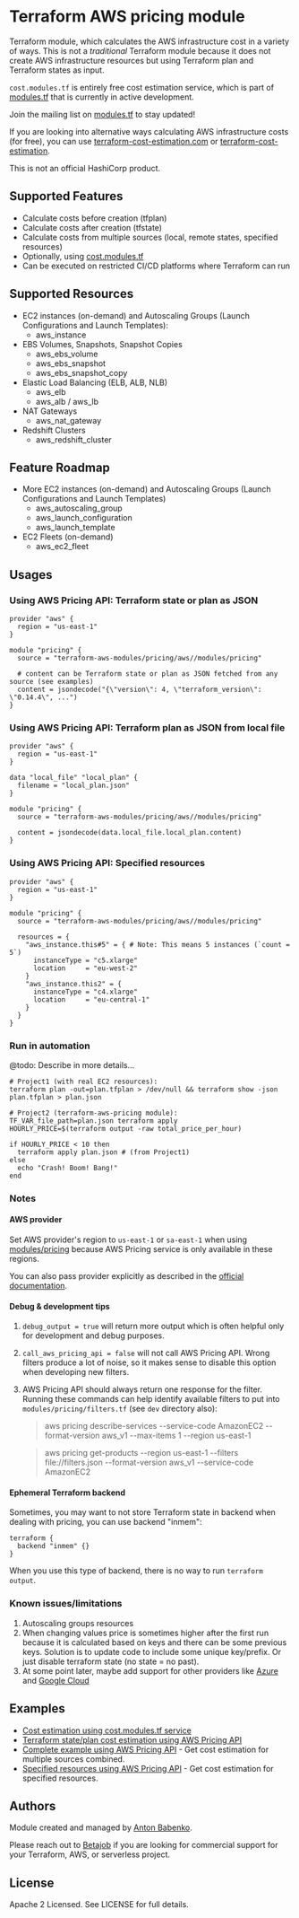 # Terraform AWS pricing module

Terraform module, which calculates the AWS infrastructure cost in a variety of ways. This is not a _traditional_ Terraform module because it does not create AWS infrastructure resources but using Terraform plan and Terraform states as input.

`cost.modules.tf` is entirely free cost estimation service, which is part of [modules.tf](https://modules.tf) that is currently in active development.

Join the mailing list on [modules.tf](https://modules.tf) to stay updated!

If you are looking into alternative ways calculating AWS infrastructure costs (for free), you can use [terraform-cost-estimation.com](https://www.terraform-cost-estimation.com) or [terraform-cost-estimation](https://github.com/antonbabenko/terraform-cost-estimation).

This is not an official HashiCorp product.

## Supported Features

- Calculate costs before creation (tfplan)
- Calculate costs after creation (tfstate)
- Calculate costs from multiple sources (local, remote states, specified resources)
- Optionally, using [cost.modules.tf](https://cost.modules.tf/)
- Can be executed on restricted CI/CD platforms where Terraform can run

## Supported Resources

- EC2 instances (on-demand) and Autoscaling Groups (Launch Configurations and Launch Templates):
  - aws_instance
- EBS Volumes, Snapshots, Snapshot Copies
  - aws_ebs_volume
  - aws_ebs_snapshot
  - aws_ebs_snapshot_copy
- Elastic Load Balancing (ELB, ALB, NLB)
  - aws_elb
  - aws_alb / aws_lb
- NAT Gateways
  - aws_nat_gateway
- Redshift Clusters
  - aws_redshift_cluster

## Feature Roadmap

- More EC2 instances (on-demand) and Autoscaling Groups (Launch Configurations and Launch Templates)
  - aws_autoscaling_group
  - aws_launch_configuration
  - aws_launch_template
- EC2 Fleets (on-demand)
  - aws_ec2_fleet

## Usages

### Using AWS Pricing API: Terraform state or plan as JSON

```hcl
provider "aws" {
  region = "us-east-1"
}

module "pricing" {
  source = "terraform-aws-modules/pricing/aws//modules/pricing"
  
  # content can be Terraform state or plan as JSON fetched from any source (see examples)
  content = jsondecode("{\"version\": 4, \"terraform_version\": \"0.14.4\", ...")
}
```

### Using AWS Pricing API: Terraform plan as JSON from local file

```hcl
provider "aws" {
  region = "us-east-1"
}

data "local_file" "local_plan" {
  filename = "local_plan.json"
}

module "pricing" {
  source = "terraform-aws-modules/pricing/aws//modules/pricing"
  
  content = jsondecode(data.local_file.local_plan.content)
}
```

### Using AWS Pricing API: Specified resources

```hcl
provider "aws" {
  region = "us-east-1"
}

module "pricing" {
  source = "terraform-aws-modules/pricing/aws//modules/pricing"
  
  resources = {
    "aws_instance.this#5" = { # Note: This means 5 instances (`count = 5`)
      instanceType = "c5.xlarge"
      location     = "eu-west-2"
    }
    "aws_instance.this2" = {
      instanceType = "c4.xlarge"
      location     = "eu-central-1"
    }
  }
}
```

### Run in automation

@todo: Describe in more details...

```shell
# Project1 (with real EC2 resources):
terraform plan -out=plan.tfplan > /dev/null && terraform show -json plan.tfplan > plan.json

# Project2 (terraform-aws-pricing module):
TF_VAR_file_path=plan.json terraform apply
HOURLY_PRICE=$(terraform output -raw total_price_per_hour)

if HOURLY_PRICE < 10 then
  terraform apply plan.json # (from Project1)
else
  echo "Crash! Boom! Bang!"
end
```

### Notes

#### AWS provider

Set AWS provider's region to `us-east-1` or `sa-east-1` when using [modules/pricing](https://github.com/terraform-aws-modules/terraform-aws-pricing/tree/master/modules/pricing) because AWS Pricing service is only available in these regions.

You can also pass provider explicitly as described in the [official documentation](https://www.terraform.io/docs/modules/providers.html#passing-providers-explicitly). 


#### Debug & development tips

1. `debug_output = true` will return more output which is often helpful only for development and debug purposes.

2. `call_aws_pricing_api = false` will not call AWS Pricing API. Wrong filters produce a lot of noise, so it makes sense to disable this option when developing new filters.

3. AWS Pricing API should always return one response for the filter. Running these commands can help identify available filters to put into `modules/pricing/filters.tf` (see `dev` directory also):

    > aws pricing describe-services --service-code AmazonEC2 --format-version aws_v1 --max-items 1 --region us-east-1

    > aws pricing get-products --region us-east-1 --filters file://filters.json --format-version aws_v1 --service-code AmazonEC2


#### Ephemeral Terraform backend

Sometimes, you may want to not store Terraform state in backend when dealing with pricing, you can use backend "inmem":

```hcl
terraform {
  backend "inmem" {}
}
```

When you use this type of backend, there is no way to run `terraform output`.


### Known issues/limitations

1. Autoscaling groups resources
1. When changing values price is sometimes higher after the first run because it is calculated based on keys and there can be some previous keys. Solution is to update code to include some unique key/prefix. Or just disable terraform state (no state = no past).
1. At some point later, maybe add support for other providers like [Azure](http://davecallan.com/azure-price-api-examples/) and [Google Cloud](https://stackoverflow.com/questions/59048071/how-to-get-gcp-pricing-list-from-catalogue-api)


## Examples

* [Cost estimation using cost.modules.tf service](https://github.com/terraform-aws-modules/terraform-aws-pricing/tree/master/examples/cost-modules-tf)
* [Terraform state/plan cost estimation using AWS Pricing API](https://github.com/terraform-aws-modules/terraform-aws-pricing/tree/master/examples/pricing-terraform-state-and-plan)
* [Complete example using AWS Pricing API](https://github.com/terraform-aws-modules/terraform-aws-pricing/tree/master/examples/complete) - Get cost estimation for multiple sources combined.
* [Specified resources using AWS Pricing API](https://github.com/terraform-aws-modules/terraform-aws-pricing/tree/master/examples/pricing-resources) - Get cost estimation for specified resources.


<!-- BEGINNING OF PRE-COMMIT-TERRAFORM DOCS HOOK -->

<!-- END OF PRE-COMMIT-TERRAFORM DOCS HOOK -->

## Authors

Module created and managed by [Anton Babenko](https://github.com/antonbabenko).

Please reach out to [Betajob](https://www.betajob.com/) if you are looking for commercial support for your Terraform, AWS, or serverless project.


## License

Apache 2 Licensed. See LICENSE for full details.
